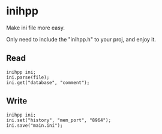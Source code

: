 # inihpp


Make ini file more easy.

Only need to include the "inihpp.h" to your proj, and enjoy it.


## Read

```
inihpp ini;
ini.parse(file);
ini.get("database", "comment");
```

## Write

```
inihpp ini;
ini.set("history", "mem_port", "8964");
ini.save("main.ini");
```
